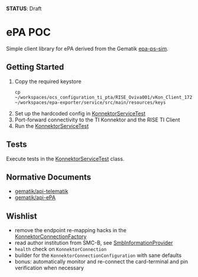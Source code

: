 **STATUS**: Draft

# ePA POC
Simple client library for ePA derived from the Gematik [epa-ps-sim](https://github.com/gematik/epa-ps-sim).

## Getting Started
1. Copy the required keystore
    ```shell
    cp ~/workspaces/ocs_configuration_ti_pta/RISE_Oviva001/vKon_Client_172.026.002.035.p12 ~/workspaces/epa-exporter/service/src/main/resources/keys
    ```
2. Set up the hardcoded config in [KonnektorServiceTest](./diga-epa-client/src/test/java/com/oviva/epa/KonnektorServiceTest.java)
3. Port-forward connectivity to the TI Konnektor and the RISE TI Client
4. Run the [KonnektorServiceTest](./diga-epa-client/src/test/java/com/oviva/epa/KonnektorServiceTest.java)

## Tests
Execute tests in the [KonnektorServiceTest](./epa-poc/src/test/java/com/oviva/poc/KonnektorServiceTest.java) class.

## Normative Documents
- [gematik/api-telematik](https://github.com/gematik/api-telematik/tree/OPB5)
- [gematik/api-ePA](https://github.com/gematik/api-ePA/tree/ePA-2.6)

## Wishlist
- remove the endpoint re-mapping hacks in the [KonnektorConnectionFactory](https://github.com/oviva-ag/diga-epa-lib/blob/main/diga-epa-client/src/main/java/com/oviva/poc/konn/KonnektorConnectionFactory.java#L334)
- read author institution from SMC-B, see [SmbInformationProvider](https://github.com/gematik/epa-ps-sim/blob/main/epa-ps-sim-lib/src/main/java/de/gematik/epa/konnektor/SmbInformationProvider.java)
- `health` check on `KonnektorConnection`
- builder for the `KonnektorConnectionConfiguration` with sane defaults
- bonus: automatically monitor and re-connect the card-terminal and pin verification when necessary